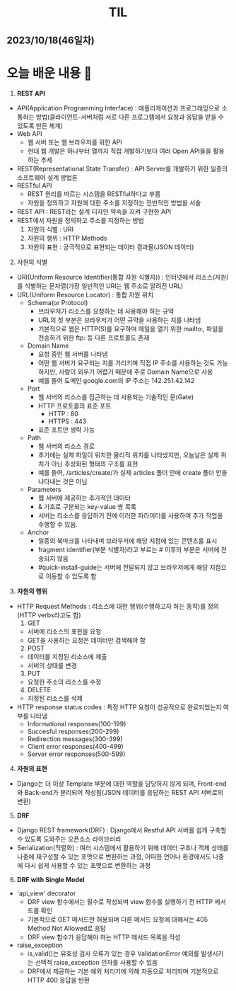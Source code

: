 # <center>TIL<center>
## 2023/10/18(46일차)

# 오늘 배운 내용 :memo:

1. **REST API**
  - API(Application Programming Interface) : 애플리케이션과 프로그래밍으로 소통하는 방법(클라이언트-서버처럼 서로 다른 프로그램에서 요청과 응답을 받을 수 있도록 만든 체계)
  - Web API
    - 웹 서버 또는 웹 브라우저를 위한 API
    - 현대 웹 개발은 하나부터 열까지 직접 개발하기보다 여러 Open API들을 활용하는 추세
  - REST(Representational State Transfer) : API Server를 개발하기 위한 일종의 소프트웨어 설계 방법론
  - RESTful API
    - REST 원리를 따르는 시스템을 RESTful하다고 부름
    - 자원을 정의하고 자원에 대한 주소를 지정하는 전반적인 방법을 서술
  - REST API : REST라는 설계 디자인 약속을 지켜 구현한 API
  - REST에서 자원을 정의하고 주소를 지정하는 방법
    1. 자원의 식별 : URI
    2. 자원의 행위 : HTTP Methods
    3. 자원의 표현 : 궁극적으로 표현되는 데이터 결과물(JSON 데이터)

2. 자원의 식별
  - URI(Uniform Resource Identifier(통합 자원 식별자)) : 인터넷에서 리소스(자원)를 식별하는 문자열(가장 일반적인 URI는 웹 주소로 알려진 URL)
  - URL(Uniform Resource Locator) : 통합 자원 위치
    - Schema(or Protocol)
      - 브라우저가 리소스를 요청하는 데 사용해야 하는 규약
      - URL의 첫 부분은 브라우저가 어떤 규약을 사용하는 지를 나타냄
      - 기본적으로 웹은 HTTP(S)를 요구하며 메일을 열기 위한 mailto:, 파일을 전송하기 위한 ftp: 등 다른 프로토콜도 존재
    - Domain Name
      - 요청 중인 웹 서버를 나타냄
      - 어떤 웹 서버가 요구되는 지를 가리키며 직접 IP 주소를 사용하는 것도 가능하지만, 사람이 외우기 어렵기 때문에 주로 Domain Name으로 사용
      - 예를 들어 도메인 google.com의 IP 주소는 142.251.42.142
    - Port
      - 웹 서버의 리소스를 접근하는 데 사용되는 기술적인 문(Gate)
      - HTTP 프로토콜의 표준 포트
        - HTTP : 80
        - HTTPS : 443
      - 표준 포트만 생략 가능
    - Path
      - 웹 서버의 리소스 경로
      - 초기에는 실제 파일이 위치한 물리적 위치를 나타냈지만, 오늘날은 실제 위치가 아닌 추상화된 형태의 구조를 표현
      - 예를 들어, /articles/create/가 실제 articles 폴더 안에 create 폴더 안을 나타내는 것은 아님
    - Parameters
      - 웹 서버에 제공하는 추가적인 데이터
      - & 기호로 구분되는 key-value 쌍 목록
      - 서버는 리소스를 응답하기 전에 이러한 파라미터를 사용하여 추가 작업을 수행할 수 있음.
    - Anchor
      - 일종의 북마크를 나타내며 브라우저에 해당 지점에 있는 콘텐츠를 표시
      - fragment identifier(부분 식별자)라고 부르는 # 이후의 부분은 서버에 전송되지 않음
      - #quick-install-guide는 서버에 전달되지 않고 브라우저에게 해당 지점으로 이동할 수 있도록 함

3. **자원의 행위**
  - HTTP Request Methods : 리소스에 대한 행위(수행하고자 하는 동작)를 정의(HTTP verbs라고도 함)
    1. GET
      - 서버에 리소스의 표현을 요청
      - GET을 사용하는 요청은 데이터만 검색해야 함
    2. POST
      - 데이터를 지정된 리소스에 제출
      - 서버의 상태를 변경
    3. PUT
      - 요청한 주소의 리소스를 수정
    4. DELETE
      - 지정된 리소스를 삭제
  - HTTP response status codes : 특정 HTTP 요청이 성공적으로 완료되었는지 여부를 나타냄
    - Informational responses(100-199)
    - Succesful responses(200-299)
    - Redirection messages(300-399)
    - Client error responses(400-499)
    - Server error responses(500-599)

4. **자원의 표현**
  - Django는 더 이상 Template 부분에 대한 역할을 담당하지 않게 되며, Front-end와 Back-end가 분리되어 작성됨(JSON 데이터를 응답하는 REST API 서버로의 변환)

5. **DRF**
  - Django REST framework(DRF) : Django에서 Restful API 서버를 쉽게 구축할 수 있도록 도와주는 오픈소스 라이브러리
  - Serialization(직렬화) : 여러 시스템에서 활용하기 위해 데이터 구조나 객체 상태를 나중에 재구성할 수 있는 포맷으로 변환하는 과정, 어떠한 언어나 환경에서도 나중에 다시 쉽게 사용할 수 있는 포맷으로 변환하는 과정

6. **DRF with Single Model**
  - 'api_view' decorator
    - DRF view 함수에서는 필수로 작성되며 view 함수를 실행하기 전 HTTP 메서드를 확인
    - 기본적으로 GET 메서드만 허용되며 다른 메서드 요청에 대해서는 405 Method Not Allowed로 응답
    - DRF view 함수가 응답해야 하는 HTTP 메서드 목록을 작성
  - raise_exception
    - is_valid()는 유효성 검사 오류가 있는 경우 ValidationError 예외를 발생시키는 선택적 raise_exception 인자를 사용할 수 있음
    - DRF에서 제공하는 기본 예외 처리기에 의해 자동으로 처리되며 기본적으로 HTTP 400 응답을 반환